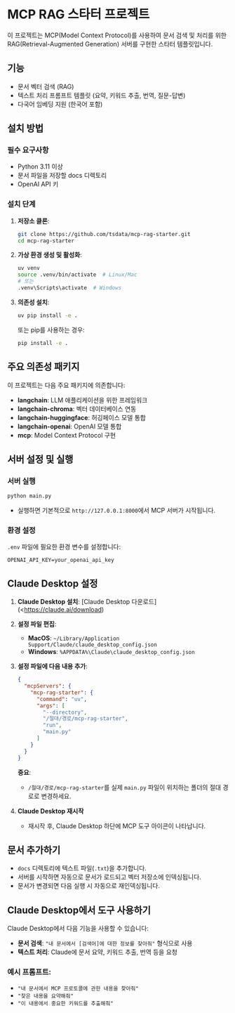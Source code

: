 # MCP RAG 스타터 프로젝트

이 프로젝트는 MCP(Model Context Protocol)를 사용하여 문서 검색 및 처리를 위한 RAG(Retrieval-Augmented Generation) 서버를 구현한 스타터 템플릿입니다.

## 기능

- 문서 벡터 검색 (RAG)
- 텍스트 처리 프롬프트 템플릿 (요약, 키워드 추출, 번역, 질문-답변)
- 다국어 임베딩 지원 (한국어 포함)

## 설치 방법

### 필수 요구사항

- Python 3.11 이상
- 문서 파일을 저장할 docs 디렉토리
- OpenAI API 키

### 설치 단계

1. **저장소 클론**:

   ```bash
   git clone https://github.com/tsdata/mcp-rag-starter.git
   cd mcp-rag-starter
   ```

2. **가상 환경 생성 및 활성화**:

   ```bash
   uv venv
   source .venv/bin/activate  # Linux/Mac
   # 또는
   .venv\Scripts\activate  # Windows
   ```

3. **의존성 설치**:
   ```bash
   uv pip install -e .
   ```
   또는 pip를 사용하는 경우:
   ```bash
   pip install -e .
   ```

## 주요 의존성 패키지

이 프로젝트는 다음 주요 패키지에 의존합니다:

- **langchain**: LLM 애플리케이션을 위한 프레임워크
- **langchain-chroma**: 벡터 데이터베이스 연동
- **langchain-huggingface**: 허깅페이스 모델 통합
- **langchain-openai**: OpenAI 모델 통합
- **mcp**: Model Context Protocol 구현

## 서버 설정 및 실행

### 서버 실행

```bash
python main.py
```

- 실행하면 기본적으로 `http://127.0.0.1:8000`에서 MCP 서버가 시작됩니다.

### 환경 설정

`.env` 파일에 필요한 환경 변수를 설정합니다:

```.env
OPENAI_API_KEY=your_openai_api_key
```

## Claude Desktop 설정

1.  **Claude Desktop 설치**: [Claude Desktop 다운로드](<https://claude.ai/download)
2.  **설정 파일 편집**:

    - **MacOS**: `~/Library/Application Support/Claude/claude_desktop_config.json`
    - **Windows**: `%APPDATA%\Claude\claude_desktop_config.json`

3.  **설정 파일에 다음 내용 추가**:

    ```json
    {
      "mcpServers": {
        "mcp-rag-starter": {
          "command": "uv",
          "args": [
            "--directory",
            "/절대/경로/mcp-rag-starter",
            "run",
            "main.py"
          ]
        }
      }
    }
    ```

    **중요**:

    - `/절대/경로/mcp-rag-starter`를 실제 `main.py` 파일이 위치하는 폴더의 절대 경로로 변경하세요.

4.  **Claude Desktop 재시작**
    - 재시작 후, Claude Desktop 하단에 MCP 도구 아이콘이 나타납니다.

## 문서 추가하기

- `docs` 디렉토리에 텍스트 파일(`.txt`)을 추가합니다.
- 서버를 시작하면 자동으로 문서가 로드되고 벡터 저장소에 인덱싱됩니다.
- 문서가 변경되면 다음 실행 시 자동으로 재인덱싱됩니다.

## Claude Desktop에서 도구 사용하기

Claude Desktop에서 다음 기능을 사용할 수 있습니다:

- **문서 검색**: `"내 문서에서 [검색어]에 대한 정보를 찾아줘"` 형식으로 사용
- **텍스트 처리**: Claude에 문서 요약, 키워드 추출, 번역 등을 요청

### 예시 프롬프트:

- `"내 문서에서 MCP 프로토콜에 관한 내용을 찾아줘"`
- `"찾은 내용을 요약해줘"`
- `"이 내용에서 중요한 키워드를 추출해줘"`
